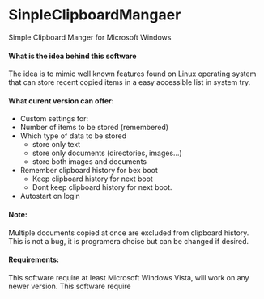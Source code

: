 # SinpleClipboardMangaer
Simple Clipboard Manger for Microsoft Windows

#### What is the idea behind this software
The idea is to mimic well known features found on Linux operating system that can store recent copied items in a easy accessible list in system try.

#### What curent version can offer:
- Custom settings for:
- Number of items to be stored (remembered)
- Which type of data to be stored
  - store only text
  - store only documents (directories, images...)
  - store both images and documents
- Remember clipboard history for bex boot
  - Keep clipboard history for next boot
  - Dont keep clipboard history for next boot.
- Autostart on login

#### Note:
Multiple documents copied at once are excluded from clipboard history.
This is not a bug, it is programera choise but can be changed if desired.

#### Requirements:
This software require at least Microsoft Windows Vista, will work on any newer version.
This software require 
